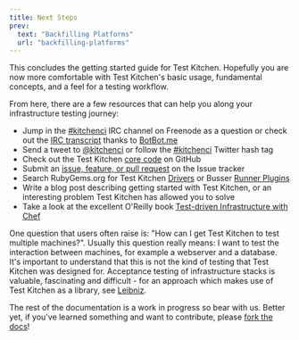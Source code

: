 ```yaml
---
title: Next Steps
prev:
  text: "Backfilling Platforms"
  url: "backfilling-platforms"
---
```


This concludes the getting started guide for Test Kitchen. Hopefully you are now more comfortable with Test Kitchen's basic usage, fundamental concepts, and a feel for a testing workflow.

From here, there are a few resources that can help you along your infrastructure testing journey:

* Jump in the [#kitchenci](http://webchat.freenode.net/?channels=kitchenci) IRC channel on Freenode as a question or check out the [IRC transcript](https://botbot.me/freenode/kitchenci/) thanks to [BotBot.me](https://botbot.me/)
* Send a tweet to [@kitchenci](https://twitter.com/kitchenci) or follow the [#kitchenci](https://twitter.com/search?q=%23kitchenci&src=typd) Twitter hash tag
* Check out the Test Kitchen [core code](https://github.com/test-kitchen/test-kitchen) on GitHub
* Submit an [issue, feature, or pull request](https://github.com/test-kitchen/test-kitchen/issues) on the Issue tracker
* Search RubyGems.org for Test Kitchen [Drivers](https://rubygems.org/search?query=kitchen-) or Busser [Runner Plugins](https://rubygems.org/search?query=busser-)
* Write a blog post describing getting started with Test Kitchen, or an interesting problem Test Kitchen has allowed you to solve
* Take a look at the excellent O'Reilly book [Test-driven Infrastructure with Chef](http://shop.oreilly.com/product/0636920030973.do)

One question that users often raise is: "How can I get Test Kitchen to test multiple machines?".  Usually this question really means: I want to test the interaction between machines, for example a webserver and a database.  It's important to understand that this is not the kind of testing that Test Kitchen was designed for.  Acceptance testing of infrastructure stacks is valuable, fascinating and difficult - for an approach which makes use of Test Kitchen as a library, see [Leibniz](http://leibniz.cc).

The rest of the documentation is a work in progress so bear with us. Better yet, if you've learned something and want to contribute, please [fork the docs](https://github.com/test-kitchen/kitchen-docs)!

